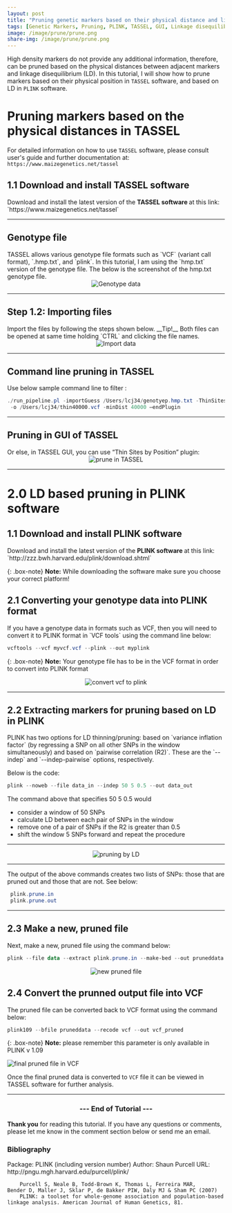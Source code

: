 ```yaml
---
layout: post
title: "Pruning genetic markers based on their physical distance and linkage disequilibrium (LD)"
tags: [Genetic Markers, Pruning, PLINK, TASSEL, GUI, Linkage disequilibrium]
image: /image/prune/prune.png
share-img: /image/prune/prune.png
---
```



High density markers do not provide any additional information, therefore, can be pruned based on the physical distances between adjacent markers and linkage disequilibrium (LD). In this tutorial, I will show how to prune markers based on their physical position in `TASSEL` software, and based on LD in `PLINK` software. 

<h1>Pruning markers based on the physical distances in TASSEL</h1>

For detailed information on how to use `TASSEL` software, please consult user's guide and further documentation at: 
`https://www.maizegenetics.net/tassel`

<h2>1.1 Download and install TASSEL software </h2>
Download and install the latest version of the <strong> TASSEL software </strong> at this link:
`https://www.maizegenetics.net/tassel`

<hr>

<h2> Genotype file</h2>
TASSEL allows various genotype file formats such as `VCF` (variant call format), `.hmp.txt`, and `plink`. In this tutorial, I am using the `hmp.txt` version of the genotype file. The below is the screenshot of the hmp.txt genotype file. 

<center><img src="/image/gwas/geno.JPG" alt="Genotype data"></center>
<hr>

<h2> Step 1.2: Importing files </h2>
Import the files by following the steps shown below.
__Tip!__ Both files can be opened at same time holding `CTRL` and clicking the file names. 

<center><img src="/image/gwas/importfiles.gif" alt="Import data"></center>

<hr>

<h2> Command line pruning in TASSEL</h2>
Use below sample command line to filter :

```powershell
./run_pipeline.pl -importGuess /Users/lcj34/genotyep.hmp.txt -ThinSitesByPositionPlugin 
 -o /Users/lcj34/thin40000.vcf -minDist 40000 –endPlugin
```
<hr>


<h2>Pruning in GUI of TASSEL </h2>
Or else, in TASSEL GUI, you can use “Thin Sites by Position” plugin:


<center><img src="/image/prune/prunetassel.gif" alt="prune in TASSEL"></center>
<hr>

<h1> 2.0 LD based pruning in PLINK software </h1>

<h2>1.1 Download and install PLINK software </h2>
Download and install the latest version of the <strong> PLINK software </strong> at this link:
`http://zzz.bwh.harvard.edu/plink/download.shtml`

{: .box-note}
<i class="fa fa-commenting" aria-hidden="true"></i> **Note:** While downloading the software make sure you choose your correct platform!

<h2> 2.1 Converting your genotype data into PLINK format </h2>
If you have a genotype data in formats such as VCF, then you will need to convert it to PLINK format in `VCF tools` using the command line below:

```powershell
vcftools --vcf myvcf.vcf --plink --out myplink
```
{: .box-note}
<i class="fa fa-commenting" aria-hidden="true"></i> **Note:** Your genotype file has to be in the VCF format in order to convert into PLINK format

<center><img src="/image/prune/vcftoplink.gif" alt="convert vcf to plink"></center>

<hr>

<h2> 2.2 Extracting markers for pruning based on LD in PLINK </h2>
PLINK has two options for LD thinning/pruning: based on `variance inflation factor` (by regressing a SNP on all other SNPs in the window simultaneously) and based on `pairwise correlation (R2)`.  These are the `--indep` and `--indep-pairwise` options, respectively. 

Below is the code:

```powershell
plink --noweb --file data_in --indep 50 5 0.5 --out data_out
```
The command above that specifies 50 5 0.5 would 
<ul>
<li> consider a window of 50 SNPs </li>
<li> calculate LD between each pair of SNPs in the window</li>
<li> remove one of a pair of SNPs if the R2 is greater than 0.5</li>
<li> shift the window 5 SNPs forward and repeat the procedure</li>
</ul>
<hr>
<center><img src="/image/prune/pruning.gif" alt="pruning by LD"></center>
<hr>

The output of the above commands creates two lists of SNPs: those that are pruned out and those that are not. See below:

```powershell
 plink.prune.in
 plink.prune.out
```
<hr>
<h2> 2.3 Make a new, pruned file </h2>

Next, make a new, pruned file using the command below:
```powershell
plink --file data --extract plink.prune.in --make-bed --out pruneddata
```
<center><img src="/image/prune/newfileprune.gif" alt="new pruned file"></center>


<h2> 2.4 Convert the prunned output file into VCF </h2>

The pruned file can be converted back to VCF format using the command below:
```powershell
plink109 --bfile pruneddata --recode vcf --out vcf_pruned
```
{: .box-note}
<i class="fa fa-commenting" aria-hidden="true"></i> **Note:** please remember this parameter is only available in PLINK v 1.09

<img src="/image/prune/prunedfinal.gif" alt="final pruned file in VCF">

Once the final pruned data is converted to `VCF` file it can be viewed in TASSEL software for further analysis.

<hr>

<center><h3> --- End of Tutorial --- </h3></center>


__Thank you__ for reading this tutorial. If you have any questions or comments, please let me know in the comment section below or send me an email. 


<h3> Bibliography </h3>
<p>
Package:     PLINK (including version number)
        Author:      Shaun Purcell
        URL:         http://pngu.mgh.harvard.edu/purcell/plink/

        Purcell S, Neale B, Todd-Brown K, Thomas L, Ferreira MAR, 
	Bender D, Maller J, Sklar P, de Bakker PIW, Daly MJ & Sham PC (2007) 
        PLINK: a toolset for whole-genome association and population-based 
	linkage analysis. American Journal of Human Genetics, 81.
</p>
